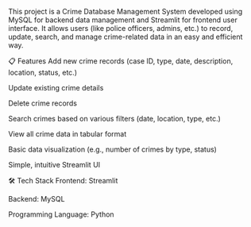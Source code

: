 This project is a Crime Database Management System developed using MySQL for backend data management and Streamlit for frontend user interface.
It allows users (like police officers, admins, etc.) to record, update, search, and manage crime-related data in an easy and efficient way.

📋 Features
Add new crime records (case ID, type, date, description, location, status, etc.)

Update existing crime details

Delete crime records

Search crimes based on various filters (date, location, type, etc.)

View all crime data in tabular format

Basic data visualization (e.g., number of crimes by type, status)

Simple, intuitive Streamlit UI

🛠️ Tech Stack
Frontend: Streamlit

Backend: MySQL

Programming Language: Python
